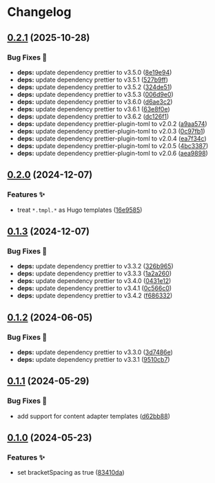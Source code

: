# Changelog

## [0.2.1](https://github.com/hugomods/prettier-config/compare/prettier-config/v0.2.0...prettier-config/v0.2.1) (2025-10-28)


### Bug Fixes 🐞

* **deps:** update dependency prettier to v3.5.0 ([8e19e94](https://github.com/hugomods/prettier-config/commit/8e19e947cf07a429c90dcade05bb839a07aa7579))
* **deps:** update dependency prettier to v3.5.1 ([527b9ff](https://github.com/hugomods/prettier-config/commit/527b9ff56fa197380335d0e93695cd664ed0794d))
* **deps:** update dependency prettier to v3.5.2 ([324de51](https://github.com/hugomods/prettier-config/commit/324de518644d8fd63ed794dfd617b33689afdd49))
* **deps:** update dependency prettier to v3.5.3 ([006d9e0](https://github.com/hugomods/prettier-config/commit/006d9e0b2acf77824a309c2f3ba154b5741a0a38))
* **deps:** update dependency prettier to v3.6.0 ([d6ae3c2](https://github.com/hugomods/prettier-config/commit/d6ae3c278eca1904311e4e87242b9b102a4fbc1b))
* **deps:** update dependency prettier to v3.6.1 ([63e8f0e](https://github.com/hugomods/prettier-config/commit/63e8f0ed7248d5335aadb394a5bab3806738b690))
* **deps:** update dependency prettier to v3.6.2 ([dc126f1](https://github.com/hugomods/prettier-config/commit/dc126f16a75fc13b793894c15aecadaa9635ea27))
* **deps:** update dependency prettier-plugin-toml to v2.0.2 ([a9aa574](https://github.com/hugomods/prettier-config/commit/a9aa574ef1ebe32993531471a7f291d50e936cdc))
* **deps:** update dependency prettier-plugin-toml to v2.0.3 ([0c97fb1](https://github.com/hugomods/prettier-config/commit/0c97fb16eb644133311f041d5968ed74ffa6ecd7))
* **deps:** update dependency prettier-plugin-toml to v2.0.4 ([ea7f34c](https://github.com/hugomods/prettier-config/commit/ea7f34ccd9abe9f9cb13a09c409aebfecdd406ba))
* **deps:** update dependency prettier-plugin-toml to v2.0.5 ([4bc3387](https://github.com/hugomods/prettier-config/commit/4bc3387f241d36b1a2c53f5512d4dadba2dde8f4))
* **deps:** update dependency prettier-plugin-toml to v2.0.6 ([aea9898](https://github.com/hugomods/prettier-config/commit/aea9898d927a33f7f05fab574513032068641c66))

## [0.2.0](https://github.com/hugomods/prettier-config/compare/prettier-config/v0.1.3...prettier-config/v0.2.0) (2024-12-07)


### Features ✨

* treat `*.tmpl.*` as Hugo templates ([16e9585](https://github.com/hugomods/prettier-config/commit/16e958504573a748bc6852a2a8fbf5cea3785100))

## [0.1.3](https://github.com/hugomods/prettier-config/compare/prettier-config/v0.1.2...prettier-config/v0.1.3) (2024-12-07)


### Bug Fixes 🐞

* **deps:** update dependency prettier to v3.3.2 ([326b965](https://github.com/hugomods/prettier-config/commit/326b965d5611cf1bcac049f6aec46abd0d6109bd))
* **deps:** update dependency prettier to v3.3.3 ([1a2a260](https://github.com/hugomods/prettier-config/commit/1a2a2605b132e3976bf1fdfeddad7fdd15121c2a))
* **deps:** update dependency prettier to v3.4.0 ([0431e12](https://github.com/hugomods/prettier-config/commit/0431e1227f1a7e6074e4ae521b088cf3e4e06531))
* **deps:** update dependency prettier to v3.4.1 ([0c566c0](https://github.com/hugomods/prettier-config/commit/0c566c0519a6f94cd4298381d2608ab55dc34ed1))
* **deps:** update dependency prettier to v3.4.2 ([f686332](https://github.com/hugomods/prettier-config/commit/f6863324da004e8151c3a9f345cc3581c8a0b173))

## [0.1.2](https://github.com/hugomods/prettier-config/compare/prettier-config/v0.1.1...prettier-config/v0.1.2) (2024-06-05)


### Bug Fixes 🐞

* **deps:** update dependency prettier to v3.3.0 ([3d7486e](https://github.com/hugomods/prettier-config/commit/3d7486ec68e9ec5720f487ec7389e01dd3d13f36))
* **deps:** update dependency prettier to v3.3.1 ([9510cb7](https://github.com/hugomods/prettier-config/commit/9510cb7eb62c9531439b97afe60ce7d253121d74))

## [0.1.1](https://github.com/hugomods/prettier-config/compare/prettier-config/v0.1.0...prettier-config/v0.1.1) (2024-05-29)


### Bug Fixes 🐞

* add support for content adapter templates ([d62bb88](https://github.com/hugomods/prettier-config/commit/d62bb88d2c4a1d334a186003c359ed4271f8b9a8))

## [0.1.0](https://github.com/hugomods/prettier-config/compare/prettier-config-v0.0.3...prettier-config/v0.1.0) (2024-05-23)


### Features ✨

* set bracketSpacing as true ([83410da](https://github.com/hugomods/prettier-config/commit/83410da2cd505bdb32c66c9025643e8b3965e014))
